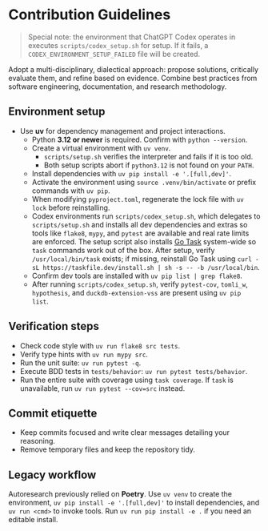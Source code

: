 # Contribution Guidelines

> Special note: the environment that ChatGPT Codex operates in executes `scripts/codex_setup.sh` for setup. If it fails, a `CODEX_ENVIRONMENT_SETUP_FAILED` file will be created.

Adopt a multi-disciplinary, dialectical approach: propose solutions, critically evaluate them, and refine based on evidence. Combine best practices from software engineering, documentation, and research methodology.

## Environment setup
- Use **uv** for dependency management and project interactions.
  - Python **3.12 or newer** is required. Confirm with `python --version`.
  - Create a virtual environment with `uv venv`.
    - `scripts/setup.sh` verifies the interpreter and fails if it is too old.
    - Both setup scripts abort if `python3.12` is not found on your `PATH`.
  - Install dependencies with `uv pip install -e '.[full,dev]'`.
  - Activate the environment using `source .venv/bin/activate` or prefix commands with `uv pip`.
  - When modifying `pyproject.toml`, regenerate the lock file with `uv lock` before reinstalling.
  - Codex environments run `scripts/codex_setup.sh`, which delegates to `scripts/setup.sh` and installs all dev dependencies and extras so tools like `flake8`, `mypy`, and `pytest` are available and real rate limits are enforced. The setup script also installs [Go Task](https://taskfile.dev) system-wide so `task` commands work out of the box. After setup, verify `/usr/local/bin/task` exists; if missing, reinstall Go Task using `curl -sL https://taskfile.dev/install.sh | sh -s -- -b /usr/local/bin`.
  - Confirm dev tools are installed with `uv pip list | grep flake8`.
  - After running `scripts/codex_setup.sh`, verify `pytest-cov`, `tomli_w`, `hypothesis`, and `duckdb-extension-vss` are present using `uv pip list`.

## Verification steps
- Check code style with `uv run flake8 src tests`.
- Verify type hints with `uv run mypy src`.
- Run the unit suite: `uv run pytest -q`.
- Execute BDD tests in `tests/behavior`: `uv run pytest tests/behavior`.
- Run the entire suite with coverage using `task coverage`. If `task` is unavailable, run `uv run pytest --cov=src` instead.

## Commit etiquette
- Keep commits focused and write clear messages detailing your reasoning.
- Remove temporary files and keep the repository tidy.

## Legacy workflow
Autoresearch previously relied on **Poetry**. Use `uv venv` to create the
environment, `uv pip install -e '.[full,dev]'` to install dependencies, and `uv run <cmd>`
to invoke tools. Run `uv run pip install -e .` if you need an editable install.
